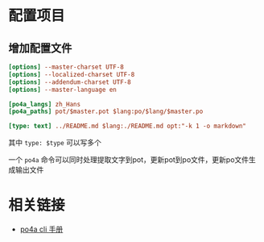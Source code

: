 # 配置项目
## 增加配置文件
```cfg po4a.cfg
[options] --master-charset UTF-8
[options] --localized-charset UTF-8
[options] --addendum-charset UTF-8
[options] --master-language en

[po4a_langs] zh_Hans
[po4a_paths] pot/$master.pot $lang:po/$lang/$master.po

[type: text] ../README.md $lang:./README.md opt:"-k 1 -o markdown"
```
其中 `type: $type` 可以写多个

一个 `po4a` 命令可以同时处理提取文字到pot，更新pot到po文件，更新po文件生成输出文件

# 相关链接
- [po4a cli 手册](https://man.archlinux.org/man/po4a.1p.zh_CHS)
